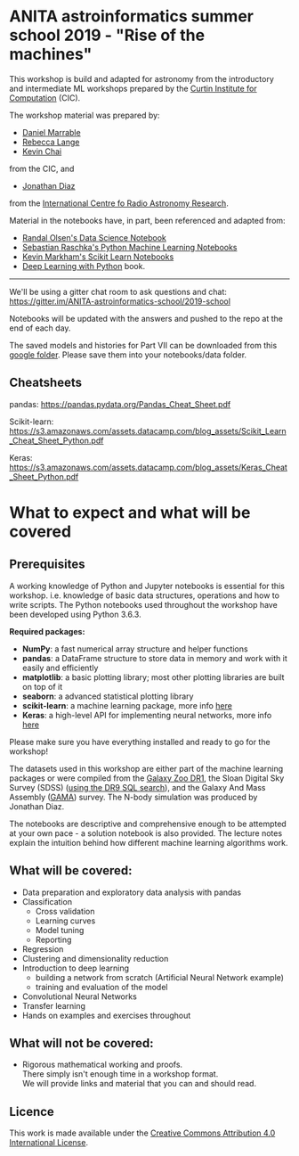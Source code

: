 # ANITA astroinformatics summer school 2019 - "Rise of the machines"

This workshop is build and adapted for astronomy from the introductory and intermediate ML 
workshops prepared by the [Curtin Institute for Computation](http://computation.curtin.edu.au) (CIC).

The workshop material was prepared by:
- [Daniel Marrable](http://computation.curtin.edu.au/about/computational-specialists/curtin-business-school/)
- [Rebecca Lange](http://computation.curtin.edu.au/about/computational-specialists/humanities/)
- [Kevin Chai](http://computation.curtin.edu.au/about/computational-specialists/health-sciences/)

from the CIC, and

- [Jonathan Diaz](https://www.icrar.org/people/jdiaz/)

from the [International Centre fo Radio Astronomy Research](https://www.icrar.org/).


 
Material in the notebooks have, in part, been referenced and adapted from:
- [Randal Olsen's Data Science Notebook](https://github.com/rhiever/Data-Analysis-and-Machine-Learning-Projects/tree/master/example-data-science-notebook)
- [Sebastian Raschka's Python Machine Learning Notebooks](https://github.com/rasbt/python-machine-learning-book)
- [Kevin Markham's Scikit Learn Notebooks](https://github.com/justmarkham/scikit-learn-videos)
- [Deep Learning with Python](https://www.manning.com/books/deep-learning-with-python) book.

--- 

We'll be using a gitter chat room to ask questions and chat: https://gitter.im/ANITA-astroinformatics-school/2019-school

Notebooks will be updated with the answers and pushed to the repo at the end of each day.

The saved models and histories for Part VII can be downloaded from this 
[google folder](https://drive.google.com/open?id=1feZiF7oGVvlkS8OmpIIDk9qEev_7NQoe).
Please save them into your notebooks/data folder.


## Cheatsheets

pandas: https://pandas.pydata.org/Pandas_Cheat_Sheet.pdf

Scikit-learn: https://s3.amazonaws.com/assets.datacamp.com/blog_assets/Scikit_Learn_Cheat_Sheet_Python.pdf

Keras: https://s3.amazonaws.com/assets.datacamp.com/blog_assets/Keras_Cheat_Sheet_Python.pdf


# What to expect and what will be covered

## Prerequisites 
A working knowledge of Python and Jupyter notebooks is essential for this workshop. i.e. 
knowledge of basic data structures, operations and how to write scripts. 
The Python notebooks used throughout the workshop have been developed using Python 3.6.3.

**Required packages:**

-	**NumPy**: a fast numerical array structure and helper functions
-	**pandas**: a DataFrame structure to store data in memory and work with it easily and efficiently
-	**matplotlib**: a basic plotting library; most other plotting libraries are built on top of it
-	**seaborn**: a advanced statistical plotting library
-	**scikit-learn**: a machine learning package, more info [here](https://scikit-learn.org/)
- 	**Keras**: a high-level API for implementing neural networks, more info [here](https://keras.io/) 

Please make sure you have everything installed and ready to go for the workshop!

The datasets used in this workshop are either part of the machine learning packages or 
were compiled from the [Galaxy Zoo DR1](https://www.galaxyzoo.org/), 
the Sloan Digital Sky Survey (SDSS) ([using the DR9 SQL search](http://skyserver.sdss.org/dr9/en/tools/search/sql.asp)), and
the Galaxy And Mass Assembly ([GAMA](http://www.gama-survey.org/)) survey. 
The N-body simulation was produced by Jonathan Diaz.

The notebooks are descriptive and comprehensive enough to be attempted at your own pace - 
a solution notebook is also provided. The lecture notes explain the intuition behind how 
different machine learning algorithms work. 


## What will be covered:
- Data preparation and exploratory data analysis with pandas
- Classification
  - Cross validation
  - Learning curves
  - Model tuning
  - Reporting
- Regression
- Clustering and dimensionality reduction
- Introduction to deep learning 
	- building a network from scratch (Artificial Neural Network example)
    - training and evaluation of the model
- Convolutional Neural Networks
- Transfer learning
- Hands on examples and exercises throughout

## What will not be covered:
- Rigorous mathematical working and proofs.   
There simply isn't enough time in a workshop format.  
We will provide links and material that you can and should read.

 
## Licence

This work is made available under the [Creative Commons Attribution 4.0 International License](http://creativecommons.org/licenses/by/4.0/).
